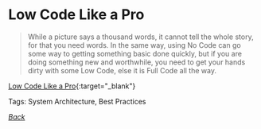 # Low Code Like a Pro

> While a picture says a thousand words, it cannot tell the whole story, for that you need words. In the same way, using No Code can go some way to getting something basic done quickly, but if you are doing something new and worthwhile, you need to get your hands dirty with some Low Code, else it is Full Code all the way.

[Low Code Like a Pro](https://hackernoon.com/low-code-like-a-pro-2c8a2b9e4226){:target="_blank"}

Tags: System Architecture, Best Practices

[_Back_](../)
